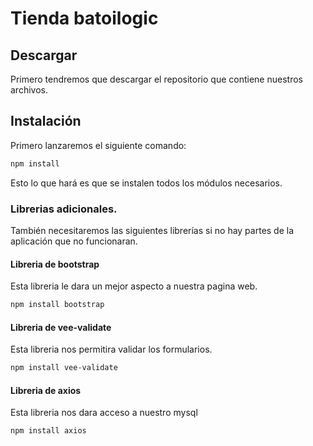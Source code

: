 # Tienda batoilogic

## Descargar
Primero tendremos que descargar el repositorio que contiene nuestros archivos.

## Instalación
Primero lanzaremos el siguiente comando: 
```prolog
npm install
```
Esto lo que hará es que se instalen todos los módulos necesarios.

### Librerias adicionales.
También necesitaremos las siguientes librerías si no hay partes de la aplicación que no funcionaran. 

#### **Libreria de bootstrap**
Esta libreria le dara un mejor aspecto a nuestra pagina web.
```prolog
npm install bootstrap
```

#### **Libreria de vee-validate**
Esta libreria nos permitira validar los formularios.
```prolog
npm install vee-validate
```

#### **Libreria de axios**
Esta libreria nos dara acceso a nuestro mysql
```prolog
npm install axios
```
